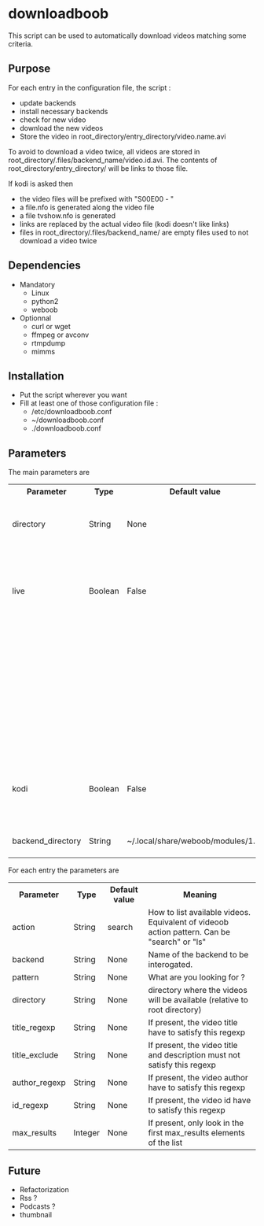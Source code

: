 downloadboob
============

This script can be used to automatically download videos matching some criteria.

Purpose
-------

For each entry in the configuration file, the script :
- update backends
- install necessary backends
- check for new video
- download the new videos
- Store the video in root_directory/entry_directory/video.name.avi

To avoid to download a video twice, all videos are stored in root_directory/.files/backend_name/video.id.avi.
The contents of root_directory/entry_directory/ will be links to those file.

If kodi is asked then 
- the video files will be prefixed with "S00E00 - "
- a file.nfo  is generated along the video file
- a file tvshow.nfo is generated
- links are replaced by the actual video file (kodi doesn't like links)
- files in root_directory/.files/backend_name/ are empty files used to not download a video twice

Dependencies
------------

- Mandatory
    - Linux
    - python2
    - weboob
- Optionnal
    - curl or wget
    - ffmpeg or avconv
    - rtmpdump
    - mimms

Installation
------------

- Put the script wherever you want
- Fill at least one of those configuration file :
   - /etc/downloadboob.conf
   - ~/downloadboob.conf
   - ./downloadboob.conf

Parameters
----------

The main parameters are 
<table>
  <tr>
    <th>Parameter</th><th>Type   </th><th>Default value</th><th>Meaning</th>
  </tr>
  <tr>
    <td>directory</td><td>String </td><td>None         </td><td>Path to the root directory e.g. ~/Podcasts</td>
  </tr>
  <tr>
    <td>live     </td><td>Boolean</td><td>False        </td><td> - If set to True, it will generate m3u files in order to whatch the online content
  </tr>
  <tr>
    <td>         </td><td>       </td><td>             </td><td> - If set to False, it will download the online content and eventually convert the m3u files in video files.</td>
  </tr>
  <tr>
    <td>kodi         </td><td>Boolean</td><td>False        </td><td>Do you want to integrate your library in kodi (formerly XBMC) ?</td>
  </tr>
  <tr>
    <td>backend_directory</td><td>String</td><td>~/.local/share/weboob/modules/1.0/        </td><td>Path to the weboob modules.</td>
  </tr>
</table> 


For each entry the parameters are 
<table>
  <tr>
    <th>Parameter    </th><th>Type   </th><th>Default value</th><th>Meaning</th>
  </tr>
  <tr>
    <td>action       </td><td>String </td><td>search       </td><td>How to list available videos. Equivalent of videoob action pattern. Can be "search" or "ls"</td>
  </tr>
  <tr>
    <td>backend      </td><td>String </td><td>None         </td><td>Name of the backend to be interogated.</td>
  </tr>
  <tr>
    <td>pattern      </td><td>String </td><td>None         </td><td>What are you looking for ?</td>
  </tr>
  <tr>
    <td>directory    </td><td>String </td><td>None         </td><td>directory where the videos will be available (relative to root directory)</td>
  </tr>
  <tr>
    <td>title_regexp </td><td>String </td><td>None         </td><td>If present, the video title have to satisfy this regexp</td>
  </tr>
  <tr>
    <td>title_exclude</td><td>String </td><td>None         </td><td>If present, the video title and description must not satisfy this regexp</td>
  </tr>
  <tr>
    <td>author_regexp</td><td>String </td><td>None         </td><td>If present, the video author have to satisfy this regexp</td>
  </tr>
  <tr>
    <td>id_regexp    </td><td>String </td><td>None         </td><td>If present, the video id have to satisfy this regexp</td>
  </tr>
  <tr>
    <td>max_results  </td><td>Integer</td><td>None         </td><td>If present, only look in the first max_results elements of the list</td>
  </tr>
</table> 

Future
------

- Refactorization
- Rss ?
- Podcasts ?
- thumbnail



